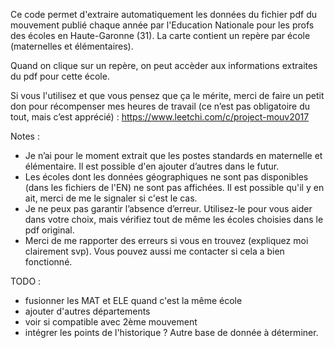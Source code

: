 Ce code permet d'extraire automatiquement les données du fichier pdf du mouvement publié chaque année par l'Education Nationale pour les profs des écoles en Haute-Garonne (31). La carte contient un repère par école (maternelles et élémentaires).

Quand on clique sur un repère, on peut accèder aux informations extraites du pdf pour cette école.

Si vous l'utilisez et que vous pensez que ça le mérite, merci de faire un petit don pour récompenser mes heures de travail (ce n’est pas obligatoire du tout, mais c’est apprécié) : https://www.leetchi.com/c/project-mouv2017

Notes :
- Je n’ai pour le moment extrait que les postes standards en maternelle et élémentaire. Il est possible d'en ajouter d’autres dans le futur.
- Les écoles dont les données géographiques ne sont pas disponibles (dans les fichiers de l'EN) ne sont pas affichées. Il est possible qu'il y en ait, merci de me le signaler si c'est le cas.
- Je ne peux pas garantir l’absence d’erreur. Utilisez-le pour vous aider dans votre choix, mais vérifiez tout de même les écoles choisies dans le pdf original. 
- Merci de me rapporter des erreurs si vous en trouvez (expliquez moi clairement svp). Vous pouvez aussi me contacter si cela a bien fonctionné.

TODO :
- fusionner les MAT et ELE quand c'est la même école
- ajouter d'autres départements
- voir si compatible avec 2ème mouvement
- intégrer les points de l'historique ? Autre base de donnée à déterminer.
